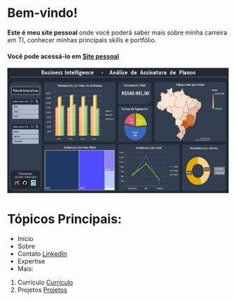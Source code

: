 # Bem-vindo!
**Este é meu site pessoal** onde você poderá saber mais sobre minha carreira em TI, conhecer minhas principais skills e portfólio.

#### Você pode acessá-lo em [**Site pessoal**](https://clauke.github.io/)

![Site Pessoal](assets/images/meta.jpg)

# Tópicos Principais:
* Início
* Sobre
* Contato [LinkedIn](https://www.linkedin.com/in/claudia-kenia/)
* Expertise
* Mais:
1. Currículo [Currículo](https://clauke.github.io/curriculo)
2. Projetos [Projetos](https://clauke.github.io/project)
